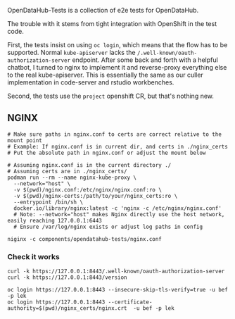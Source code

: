 OpenDataHub-Tests is a collection of e2e tests for OpenDataHub.

The trouble with it stems from tight integration with OpenShift in the test code.

First, the tests insist on using `oc login`, which means that the flow has to be supported.
Normal `kube-apiserver` lacks the `/.well-known/oauth-authorization-server` endpoint.
After some back and forth with a helpful chatbot, I turned to nginx to implement it and
reverse-proxy everything else to the real kube-apiserver.
This is essentially the same as our culler implementation in code-server and rstudio workbenches.

Second, the tests use the `project` openshift CR, but that's nothing new.

## NGINX

```shell
# Make sure paths in nginx.conf to certs are correct relative to the mount point
# Example: If nginx.conf is in current dir, and certs in ./nginx_certs
# Put the absolute path in nginx.conf or adjust the mount below

# Assuming nginx.conf is in the current directory ./
# Assuming certs are in ./nginx_certs/
podman run --rm --name nginx-kube-proxy \
  --network="host" \
  -v $(pwd)/nginx.conf:/etc/nginx/nginx.conf:ro \
  -v $(pwd)/nginx-certs:/path/to/your/nginx_certs:ro \
  --entrypoint /bin/sh \
  docker.io/library/nginx:latest -c 'nginx -c /etc/nginx/nginx.conf' 
  # Note: --network="host" makes Nginx directly use the host network, easily reaching 127.0.0.1:6443
  # Ensure /var/log/nginx exists or adjust log paths in config
```

```shell
niginx -c components/opendatahub-tests/nginx.conf
```

### Check it works

```shell
curl -k https://127.0.0.1:8443/.well-known/oauth-authorization-server
curl -k https://127.0.0.1:8443/version
```

```shell
oc login https://127.0.0.1:8443 --insecure-skip-tls-verify=true -u bef -p lek
oc login https://127.0.0.1:8443 --certificate-authority=$(pwd)/nginx_certs/nginx.crt  -u bef -p lek
```
